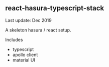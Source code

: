 react-hasura-typescript-stack
---

Last update: Dec 2019

A skeleton hasura / react setup.

Includes
* typescript
* apollo client
* material UI
